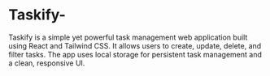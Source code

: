 # Taskify-
Taskify is a simple yet powerful task management web application built using React and Tailwind CSS. It allows users to create, update, delete, and filter tasks. The app uses local storage for persistent task management and a clean, responsive UI.
